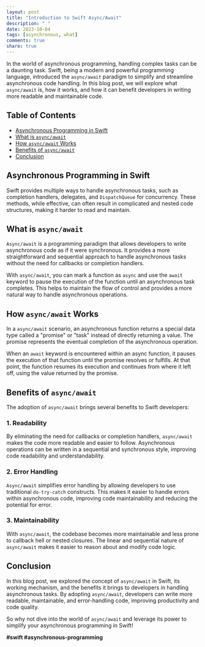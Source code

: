 ```yaml
---
layout: post
title: "Introduction to Swift Async/Await"
description: " "
date: 2023-10-04
tags: [asynchronous, what]
comments: true
share: true
---
```


In the world of asynchronous programming, handling complex tasks can be a daunting task. Swift, being a modern and powerful programming language, introduced the `async/await` paradigm to simplify and streamline asynchronous code handling. In this blog post, we will explore what `async/await` is, how it works, and how it can benefit developers in writing more readable and maintainable code.

## Table of Contents
- [Asynchronous Programming in Swift](#asynchronous-programming-in-swift)
- [What is `async/await`](#what-is-async-await)
- [How `async/await` Works](#how-async-await-works)
- [Benefits of `async/await`](#benefits-of-async-await)
- [Conclusion](#conclusion)

## Asynchronous Programming in Swift

Swift provides multiple ways to handle asynchronous tasks, such as completion handlers, delegates, and `DispatchQueue` for concurrency. These methods, while effective, can often result in complicated and nested code structures, making it harder to read and maintain.

## What is `async/await`

`Async/await` is a programming paradigm that allows developers to write asynchronous code as if it were synchronous. It provides a more straightforward and sequential approach to handle asynchronous tasks without the need for callbacks or completion handlers.

With `async/await`, you can mark a function as `async` and use the `await` keyword to pause the execution of the function until an asynchronous task completes. This helps to maintain the flow of control and provides a more natural way to handle asynchronous operations.

## How `async/await` Works

In a `async/await` scenario, an asynchronous function returns a special data type called a "promise" or "task" instead of directly returning a value. The promise represents the eventual completion of the asynchronous operation.

When an `await` keyword is encountered within an async function, it pauses the execution of that function until the promise resolves or fulfills. At that point, the function resumes its execution and continues from where it left off, using the value returned by the promise.

## Benefits of `async/await`

The adoption of `async/await` brings several benefits to Swift developers:

### 1. Readability

By eliminating the need for callbacks or completion handlers, `async/await` makes the code more readable and easier to follow. Asynchronous operations can be written in a sequential and synchronous style, improving code readability and understandability.

### 2. Error Handling

`Async/await` simplifies error handling by allowing developers to use traditional `do-try-catch` constructs. This makes it easier to handle errors within asynchronous code, improving code maintainability and reducing the potential for error.

### 3. Maintainability

With `async/await`, the codebase becomes more maintainable and less prone to callback hell or nested closures. The linear and sequential nature of `async/await` makes it easier to reason about and modify code logic.

## Conclusion

In this blog post, we explored the concept of `async/await` in Swift, its working mechanism, and the benefits it brings to developers in handling asynchronous tasks. By adopting `async/await`, developers can write more readable, maintainable, and error-handling code, improving productivity and code quality.

So why not dive into the world of `async/await` and leverage its power to simplify your asynchronous programming in Swift!

**#swift #asynchronous-programming**